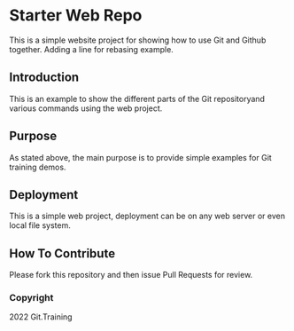# Starter Web Repo

This is a simple website project for showing how to use Git and Github together. Adding a line for rebasing example.

## Introduction

This is an example to show the different parts of the Git repositoryand various commands using the web project.

## Purpose

As stated above, the main purpose is to provide simple examples for Git training demos.

## Deployment

This is a simple web project, deployment can be on any web server or even local file system.

## How To Contribute

Please fork this repository and then issue Pull Requests for review.

### Copyright

2022 Git.Training